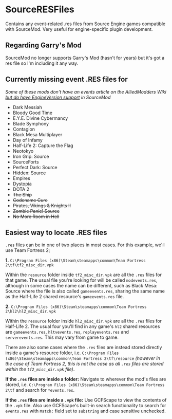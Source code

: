 # SourceRESFiles
Contains any event-related .res files from Source Engine games compatible with SourceMod. Very useful for engine-specific plugin development.

## Regarding Garry's Mod
SourceMod no longer supports Garry's Mod (hasn't for years) but it's got a res file so I'm including it any way.

## Currently missing event .RES files for
*Some of these mods don't have an events article on the AlliedModders Wiki [but do have EngineVersion support](https://sm.alliedmods.net/new-api/halflife/EngineVersion) in SourceMod*
- Dark Messiah
- Bloody Good Time
- E.Y.E. Divine Cybermancy
- Blade Symphony
- Contagion
- Black Mesa Multiplayer
- Day of Infamy
- Half-Life 2: Capture the Flag
- Neotokyo
- Iron Grip: Source
- SourceForts
- Perfect Dark: Source
- Hidden: Source
- Empires
- Dystopia
- DOTA 2
- ~~The Ship~~
- ~~Codename Cure~~
- ~~Pirates, Vikings & Knights II~~
- ~~Zombie Panic! Source~~
- ~~No More Room in Hell~~

## Easiest way to locate .RES files
`.res` files can be in one of two places in most cases. For this example, we'll use Team Fortress 2;

**1.** `C:\Program Files (x86)\Steam\steamapps\common\Team Fortress 2\tf\tf2_misc_dir.vpk`

Within the `resource` folder inside `tf2_misc_dir.vpk` are all the `.res` files for that game. The usual file you're looking for will be called `modevents.res`, although in some cases the name can be different, such as Black Mesa: Source where the file is also called `gameevents.res`, sharing the same name as the Half-Life 2 shared resource's `gameevents.res` file.

**2.** `C:\Program Files (x86)\Steam\steamapps\common\Team Fortress 2\hl2\hl2_misc_dir.vpk`

Within the `resource` folder inside `hl2_misc_dir.vpk` are all the `.res` files for Half-Life 2. The usual four you'll find in any game's `hl2` shared resources are `gameevents.res`, `hltvevents.res`, `replayevents.res` and `serverevents.res`. This may vary from game to game.

There are also some cases where the `.res` files are instead stored directly inside a game's resource folder, i.e. `C:\Program Files (x86)\Steam\steamapps\common\Team Fortress 2\tf\resource` *(however in the case of Team Fortress 2, this is not the case as all `.res` files are stored within the `tf2_misc_dir.vpk` file)*.

**If the `.res` files are inside a folder:** Navigate to wherever the mod's files are stored, i.e. `C:\Program Files (x86)\Steam\steamapps\common\Team Fortress 2\tf` and search for `*events.res`.

**If the `.res` files are inside a `.vpk` file:** Use GCFScape to view the contents of the `.vpk` file. Also use GCFScape's built-in search functionality to search for `events.res` with `Match:` field set to `substring` and case sensitive unchecked.
